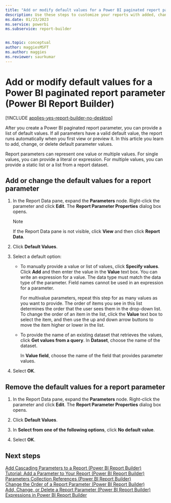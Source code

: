 ```yaml
---
title: "Add or modify default values for a Power BI paginated report parameter | Microsoft Docs"
description: Use these steps to customize your reports with added, changed, or deleted default values for Power BI paginated report parameters.
ms.date: 01/23/2023
ms.service: powerbi
ms.subservice: report-builder


ms.topic: conceptual
author: maggiesMSFT
ms.author: maggies
ms.reviewer: saurkumar
---
```


# Add or modify default values for a Power BI paginated report parameter (Power BI Report Builder)

[!INCLUDE [applies-yes-report-builder-no-desktop](../../includes/applies-yes-report-builder-no-desktop.md)]

  After you create a Power BI paginated report parameter, you can provide a list of default values. If all parameters have a valid default value, the report runs automatically when you first view or preview it. In this article you learn to add, change, or delete default parameter values.
  
 Report parameters can represent one value or multiple values. For single values, you can provide a literal or expression. For multiple values, you can provide a static list or a list from a report dataset.  
  
 
## Add or change the default values for a report parameter  
  
1.  In the Report Data pane, expand the **Parameters** node. Right-click the parameter and click **Edit**. The **Report Parameter Properties** dialog box opens.  
  
    > [!NOTE]  
    >  If the Report Data pane is not visible, click **View** and then click **Report Data**.  
  
2.  Click **Default Values**.  
  
3.  Select a default option:  
  
    -   To manually provide a value or list of values, click **Specify values**. Click **Add** and then enter the value in the **Value** text box. You can write an expression for a value. The data type must match the data type of the parameter. Field names cannot be used in an expression for a parameter.  
  
         For multivalue parameters, repeat this step for as many values as you want to provide. The order of items you see in this list determines the order that the user sees them in the drop-down list. To change the order of an item in the list, click the **Value** text box to select the item, and then use the up and down arrow buttons to move the item higher or lower in the list.  
  
    -   To provide the name of an existing dataset that retrieves the values, click **Get values from a query**. In **Dataset**, choose the name of the dataset.  
  
         In **Value field**, choose the name of the field that provides parameter values.  
  
4.  Select **OK**.
  
## Remove the default values for a report parameter  
  
1.  In the Report Data pane, expand the **Parameters** node. Right-click the parameter and click **Edit**. The **Report Parameter Properties** dialog box opens.  
  
2.  Click **Default Values**.  
  
3.  In **Select from one of the following options**, click **No default value**.  
  
4.  Select **OK**.
  
## Next steps  
 [Add Cascading Parameters to a Report &#40;Power BI Report Builder&#41;](add-cascading-parameters-report-builder.md)   
 [Tutorial: Add a Parameter to Your Report &#40;Power BI Report Builder&#41;](/sql/reporting-services/tutorial-add-a-parameter-to-your-report-report-builder)   
 [Parameters Collection References &#40;Power BI Report Builder&#41;](/sql/reporting-services/report-design/built-in-collections-parameters-collection-references-report-builder)   
 [Change the Order of a Report Parameter &#40;Power BI Report Builder&#41;](/sql/reporting-services/report-design/change-the-order-of-a-report-parameter-report-builder-and-ssrs)   
 [Add, Change, or Delete a Report Parameter &#40;Power BI Report Builder&#41;](add-change-delete-report-parameter-report-builder.md)  
 [Expressions in Power BI Report Builder](../../report-builder-expressions.md)  
  
  
